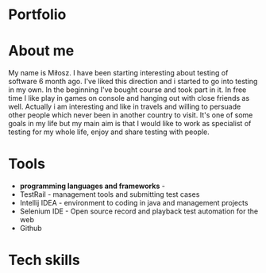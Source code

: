 # Portfolio
# About me
My name is Miłosz. I have been starting interesting about testing of software 6 month ago. I've liked this direction and i started to go into testing in my own. In the beginning I've bought course and took part in it. In free time I like play in games on console and hanging out with close friends as well. Actually i am interesting and like in travels and willing to persuade other people which never been in another country to visit. It's one of some goals in my life but my main aim is that I would like to work as specialist of testing for my whole life, enjoy and share testing with people.
# Tools
* **programming languages and frameworks** - 
* TestRail - management tools and submitting test cases
* Intellij IDEA - environment to coding in java and management projects
* Selenium IDE - Open source record and playback test automation for the web
* Github
# Tech skills
